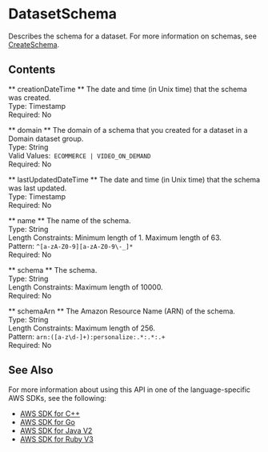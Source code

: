 # DatasetSchema<a name="API_DatasetSchema"></a>

Describes the schema for a dataset\. For more information on schemas, see [CreateSchema](https://docs.aws.amazon.com/personalize/latest/dg/API_CreateSchema.html)\.

## Contents<a name="API_DatasetSchema_Contents"></a>

 ** creationDateTime **   <a name="personalize-Type-DatasetSchema-creationDateTime"></a>
The date and time \(in Unix time\) that the schema was created\.  
Type: Timestamp  
Required: No

 ** domain **   <a name="personalize-Type-DatasetSchema-domain"></a>
The domain of a schema that you created for a dataset in a Domain dataset group\.  
Type: String  
Valid Values:` ECOMMERCE | VIDEO_ON_DEMAND`   
Required: No

 ** lastUpdatedDateTime **   <a name="personalize-Type-DatasetSchema-lastUpdatedDateTime"></a>
The date and time \(in Unix time\) that the schema was last updated\.  
Type: Timestamp  
Required: No

 ** name **   <a name="personalize-Type-DatasetSchema-name"></a>
The name of the schema\.  
Type: String  
Length Constraints: Minimum length of 1\. Maximum length of 63\.  
Pattern: `^[a-zA-Z0-9][a-zA-Z0-9\-_]*`   
Required: No

 ** schema **   <a name="personalize-Type-DatasetSchema-schema"></a>
The schema\.  
Type: String  
Length Constraints: Maximum length of 10000\.  
Required: No

 ** schemaArn **   <a name="personalize-Type-DatasetSchema-schemaArn"></a>
The Amazon Resource Name \(ARN\) of the schema\.  
Type: String  
Length Constraints: Maximum length of 256\.  
Pattern: `arn:([a-z\d-]+):personalize:.*:.*:.+`   
Required: No

## See Also<a name="API_DatasetSchema_SeeAlso"></a>

For more information about using this API in one of the language\-specific AWS SDKs, see the following:
+  [AWS SDK for C\+\+](https://docs.aws.amazon.com/goto/SdkForCpp/personalize-2018-05-22/DatasetSchema) 
+  [AWS SDK for Go](https://docs.aws.amazon.com/goto/SdkForGoV1/personalize-2018-05-22/DatasetSchema) 
+  [AWS SDK for Java V2](https://docs.aws.amazon.com/goto/SdkForJavaV2/personalize-2018-05-22/DatasetSchema) 
+  [AWS SDK for Ruby V3](https://docs.aws.amazon.com/goto/SdkForRubyV3/personalize-2018-05-22/DatasetSchema) 